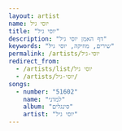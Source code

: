 ```yaml
---
layout: artist
name: יוסי גיל
title: "יוסי גיל"
description: "דף האמן יוסי גיל"
keywords: "שירים, מוזיקה, יוסי גיל"
permalink: /artists/יוסי-גיל
redirect_from:
  - /artists/list/יוסי גיל
  - /artists/יוסי-גיל/
songs:
  - number: "51602"
    name: "למדני"
    album: "סינגלים"
    artist: "יוסי גיל"
---
```

